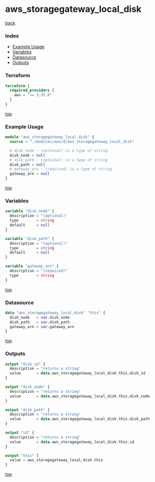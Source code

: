 # aws_storagegateway_local_disk

[back](../aws.md)

### Index

- [Example Usage](#example-usage)
- [Variables](#variables)
- [Datasource](#datasource)
- [Outputs](#outputs)

### Terraform

```terraform
terraform {
  required_providers {
    aws = ">= 3.35.0"
  }
}
```

[top](#index)

### Example Usage

```terraform
module "aws_storagegateway_local_disk" {
  source = "./modules/aws/d/aws_storagegateway_local_disk"

  # disk_node - (optional) is a type of string
  disk_node = null
  # disk_path - (optional) is a type of string
  disk_path = null
  # gateway_arn - (required) is a type of string
  gateway_arn = null
}
```

[top](#index)

### Variables

```terraform
variable "disk_node" {
  description = "(optional)"
  type        = string
  default     = null
}

variable "disk_path" {
  description = "(optional)"
  type        = string
  default     = null
}

variable "gateway_arn" {
  description = "(required)"
  type        = string
}
```

[top](#index)

### Datasource

```terraform
data "aws_storagegateway_local_disk" "this" {
  disk_node   = var.disk_node
  disk_path   = var.disk_path
  gateway_arn = var.gateway_arn
}
```

[top](#index)

### Outputs

```terraform
output "disk_id" {
  description = "returns a string"
  value       = data.aws_storagegateway_local_disk.this.disk_id
}

output "disk_node" {
  description = "returns a string"
  value       = data.aws_storagegateway_local_disk.this.disk_node
}

output "disk_path" {
  description = "returns a string"
  value       = data.aws_storagegateway_local_disk.this.disk_path
}

output "id" {
  description = "returns a string"
  value       = data.aws_storagegateway_local_disk.this.id
}

output "this" {
  value = aws_storagegateway_local_disk.this
}
```

[top](#index)